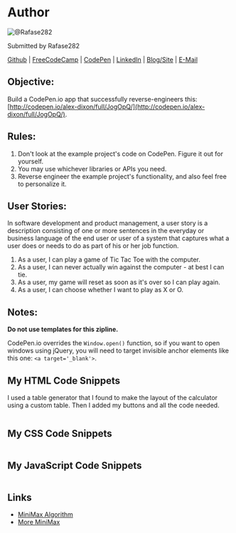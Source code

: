 # Author
![@Rafase282](https://avatars0.githubusercontent.com/Rafase282?&s=128)

Submitted by Rafase282

[Github](https://github.com/Rafase282) | [FreeCodeCamp](http://www.freecodecamp.com/rafase282) | [CodePen](http://codepen.io/Rafase282/) | [LinkedIn](https://www.linkedin.com/in/rafase282) | [Blog/Site](https://rafase282.wordpress.com/) | [E-Mail](mailto:rafase282@gmail.com)

## Objective:
Build a CodePen.io app that successfully reverse-engineers this: [http://codepen.io/alex-dixon/full/JogOpQ/](http://codepen.io/alex-dixon/full/JogOpQ/).

## Rules:
1. Don't look at the example project's code on CodePen. Figure it out for yourself.
2. You may use whichever libraries or APIs you need.
3. Reverse engineer the example project's functionality, and also feel free to personalize it.

## User Stories:
In software development and product management, a user story is a description consisting of one or more sentences in the everyday or business language of the end user or user of a system that captures what a user does or needs to do as part of his or her job function.
1. As a user, I can play a game of Tic Tac Toe with the computer.
2. As a user, I can never actually win against the computer - at best I can tie.
3. As a user, my game will reset as soon as it's over so I can play again.
4. As a user, I can choose whether I want to play as X or O.

## Notes:
**Do not use templates for this zipline.**

CodePen.io overrides the `Window.open()` function, so if you want to open windows using jQuery, you will need to target invisible anchor elements like this one: `<a target='_blank'>`.

## My HTML Code Snippets
I used a table generator that I found to make the layout of the calculator using a custom table. Then I added my buttons and all the code needed.

```html

```

## My CSS Code Snippets

```css

```

## My JavaScript Code Snippets

```js

```

## Links
- [MiniMax Algorithm](http://neverstopbuilding.com/minimax)
- [More MiniMax](http://www3.ntu.edu.sg/home/ehchua/programming/java/JavaGame_TicTacToe_AI.html)
